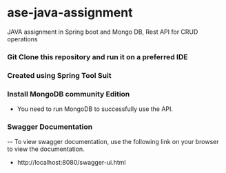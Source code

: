 # ase-java-assignment
JAVA assignment in Spring boot and Mongo DB, Rest API for CRUD operations

### Git Clone this repository and run it on a preferred IDE
### Created using Spring Tool Suit

### Install MongoDB community Edition
- You need to run MongoDB to successfully use the API.

### Swagger Documentation
-- To view swagger documentation, use the following link on your browser to view the documentation.
- http://localhost:8080/swagger-ui.html 
